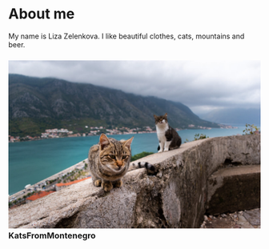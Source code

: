 # About me
My name is Liza Zelenkova. I like beautiful clothes, cats, mountains and beer.
### ![коты](kotor_36.jpg) KatsFromMontenegro